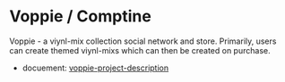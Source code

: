 # Voppie / Comptine
Voppie - a viynl-mix collection social network and store. Primarily, users can create themed viynl-mixs which can then be created on purchase.
- docuement: [voppie-project-description](https://www.craft.do/s/KWR6k5PdPfEBgt)

